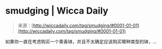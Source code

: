 <!--yml

category: 未分类

date: 2024-06-12 18:25:17

-->

# smudging | Wicca Daily

> 来源：[http://wiccadaily.com/tag/smudging/#0001-01-01](http://wiccadaily.com/tag/smudging/#0001-01-01)

如果你一直在考虑购买一个熏香钵，并且不太确定应该购买哪种类型的钵，…
